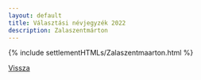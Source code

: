 ```yaml
---
layout: default
title: Választási névjegyzék 2022
description: Zalaszentmárton
---
```


{% include settlementHTMLs/Zalaszentmaarton.html %}

[Vissza](./)